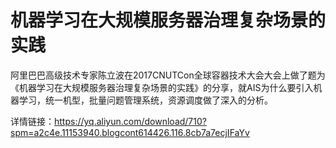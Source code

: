 # 机器学习在大规模服务器治理复杂场景的实践
阿里巴巴高级技术专家陈立波在2017CNUTCon全球容器技术大会大会上做了题为《机器学习在大规模服务器治理复杂场景的实践》的分享，就AIS为什么要引入机器学习，统一机型，批量问题管理系统，资源调度做了深入的分析。

详情链接：https://yq.aliyun.com/download/710?spm=a2c4e.11153940.blogcont614426.116.8cb7a7ecjIFaYv
